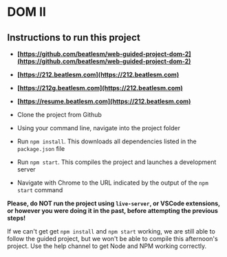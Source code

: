 # DOM II

## Instructions to run this project

- **[https://github.com/beatlesm/web-guided-project-dom-2](https://github.com/beatlesm/web-guided-project-dom-2)**

- **[https://212.beatlesm.com](https://212.beatlesm.com)**

- **[https://212g.beatlesm.com](https://212.beatlesm.com)**

- **[https://resume.beatlesm.com](https://212.beatlesm.com)**

- Clone the project from Github
- Using your command line, navigate into the project folder
- Run `npm install`. This downloads all dependencies listed in the `package.json` file
- Run `npm start`. This compiles the project and launches a development server
- Navigate with Chrome to the URL indicated by the output of the `npm start` command

**Please, do NOT run the project using `live-server`, or VSCode extensions, or however you were doing it in the past, before attempting the previous steps!**

If we can't get get `npm install` and `npm start` working, we are still able to follow the guided project, but we won't be able to compile this afternoon's project. Use the help channel to get Node and NPM working correctly.
